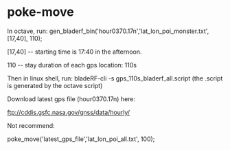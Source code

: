 # poke-move

In octave, run: gen_bladerf_bin('hour0370.17n','lat_lon_poi_monster.txt', [17,40], 110);

[17,40] -- starting time is 17:40 in the afternoon.

110 -- stay duration of each gps location: 110s

Then in linux shell, run: bladeRF-cli -s gps_110s_bladerf_all.script (the .script is generated by the octave script)

Download latest gps file (hour0370.17n) here:

ftp://cddis.gsfc.nasa.gov/gnss/data/hourly/

Not recommend:

poke_move('latest_gps_file','lat_lon_poi_all.txt', 100);


